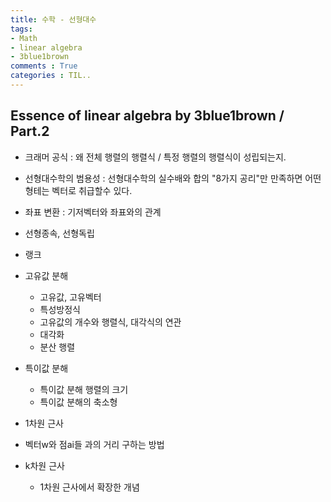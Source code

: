```yaml
---
title: 수학 - 선형대수
tags: 
- Math
- linear algebra
- 3blue1brown
comments : True
categories : TIL..
---
```

## Essence of linear algebra by 3blue1brown / Part.2

- 크래머 공식 : 왜 전체 행렬의 행렬식 / 특정 행렬의 행렬식이 성립되는지.

- 선형대수학의 범용성 : 선형대수학의 실수배와 합의 "8가지 공리"만 만족하면 어떤 형테는 벡터로 취급할수 있다.

- 좌표 변환 : 기저벡터와 좌표와의 관계 

- 선형종속, 선형독립

- 랭크

- 고유값 분해
  - 고유값, 고유벡터
  - 특성방정식
  - 고유값의 개수와 행렬식, 대각식의 연관
  - 대각화 
  - 분산 행렬


- 특이값 분해
  - 특이값 분해 행렬의 크기
  - 특이값 분해의 축소형


- 1차원 근사
 - 벡터w와 점ai들 과의 거리 구하는 방법


- k차원 근사
  - 1차원 근사에서 확장한 개념